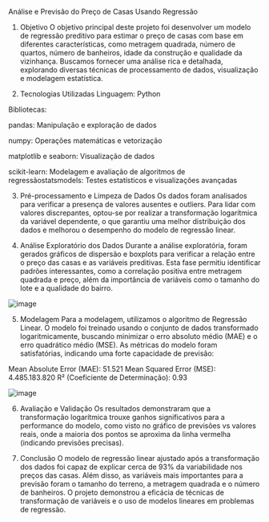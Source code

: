 Análise e Previsão do Preço de Casas Usando Regressão

1. Objetivo
O objetivo principal deste projeto foi desenvolver um modelo de regressão preditivo para estimar o preço de casas com base em diferentes características,
como metragem quadrada, número de quartos, número de banheiros, idade da construção e qualidade da vizinhança. Buscamos fornecer uma análise rica e detalhada,
explorando diversas técnicas de processamento de dados, visualização e modelagem estatística.



3. Tecnologias Utilizadas
Linguagem: Python

Bibliotecas:

pandas: Manipulação e exploração de dados

numpy: Operações matemáticas e vetorização

matplotlib e seaborn: Visualização de dados

scikit-learn: Modelagem e avaliação de algoritmos de regressãostatsmodels: Testes estatísticos e visualizações avançadas



3. Pré-processamento e Limpeza de Dados
Os dados foram analisados para verificar a presença de valores ausentes e outliers. Para lidar com valores discrepantes, optou-se por realizar a transformação logarítmica da variável dependente, o que garantiu uma melhor distribuição dos dados e melhorou o desempenho do modelo de regressão linear.



4. Análise Exploratório dos Dados
Durante a análise exploratória, foram gerados gráficos de dispersão e boxplots para verificar a relação entre o preço das casas e as variáveis preditivas. Esta fase permitiu identificar padrões interessantes, como a correlação positiva entre metragem quadrada e preço, além da importância de variáveis como o tamanho do lote e a qualidade do bairro.


![image](https://github.com/user-attachments/assets/ff06244c-44f7-4cda-a881-2410ef6e1c93)


5. Modelagem
Para a modelagem, utilizamos o algoritmo de Regressão Linear. O modelo foi treinado usando o conjunto de dados transformado logaritmicamente, buscando minimizar o erro absoluto médio (MAE) e o erro quadrático médio (MSE). As métricas do modelo foram satisfatórias, indicando uma forte capacidade de previsão:

Mean Absolute Error (MAE): 51.521
Mean Squared Error (MSE): 4.485.183.820
R² (Coeficiente de Determinação): 0.93

![image](https://github.com/user-attachments/assets/356afbbd-2aba-4d3a-950f-f216e9726a25)



6. Avaliação e Validação
Os resultados demonstraram que a transformação logarítmica trouxe ganhos significativos para a performance do modelo, como visto no gráfico de previsões vs valores reais, onde a maioria dos pontos se aproxima da linha vermelha (indicando previsões precisas).



7. Conclusão
O modelo de regressão linear ajustado após a transformação dos dados foi capaz de explicar cerca de 93% da variabilidade nos preços das casas.
Além disso, as variáveis mais importantes para a previsão foram o tamanho do terreno, a metragem quadrada e o número de banheiros.
O projeto demonstrou a eficácia de técnicas de transformação de variáveis e o uso de modelos lineares em problemas de regressão.

